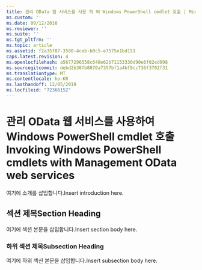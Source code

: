 ```yaml
---
title: 관리 OData 웹 서비스를 사용 하 여 Windows PowerShell cmdlet 호출 | Microsoft Docs
ms.custom: ''
ms.date: 09/12/2016
ms.reviewer: ''
ms.suite: ''
ms.tgt_pltfrm: ''
ms.topic: article
ms.assetid: f2a35f87-3580-4ceb-b0c5-e7575e1bd151
caps.latest.revision: 4
ms.openlocfilehash: a5677296558c648e62b71153330d90e6f02ed098
ms.sourcegitcommit: debd2b38fb8070a7357bf1a4bf9cc736f3702f31
ms.translationtype: MT
ms.contentlocale: ko-KR
ms.lasthandoff: 12/05/2019
ms.locfileid: "72366152"
---
```

# <a name="invoking-windows-powershell-cmdlets-with-management-odata-web-services"></a><span data-ttu-id="dbe5c-102">관리 OData 웹 서비스를 사용하여 Windows PowerShell cmdlet 호출</span><span class="sxs-lookup"><span data-stu-id="dbe5c-102">Invoking Windows PowerShell cmdlets with Management OData web services</span></span>

<span data-ttu-id="dbe5c-103">여기에 소개를 삽입합니다.</span><span class="sxs-lookup"><span data-stu-id="dbe5c-103">Insert introduction here.</span></span>

## <a name="section-heading"></a><span data-ttu-id="dbe5c-104">섹션 제목</span><span class="sxs-lookup"><span data-stu-id="dbe5c-104">Section Heading</span></span>

<span data-ttu-id="dbe5c-105">여기에 섹션 본문을 삽입합니다.</span><span class="sxs-lookup"><span data-stu-id="dbe5c-105">Insert section body here.</span></span>

### <a name="subsection-heading"></a><span data-ttu-id="dbe5c-106">하위 섹션 제목</span><span class="sxs-lookup"><span data-stu-id="dbe5c-106">Subsection Heading</span></span>

<span data-ttu-id="dbe5c-107">여기에 하위 섹션 본문을 삽입합니다.</span><span class="sxs-lookup"><span data-stu-id="dbe5c-107">Insert subsection body here.</span></span>